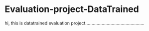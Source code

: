 # Evaluation-project-DataTrained
hi, this is datatrained evaluation project...............................................

